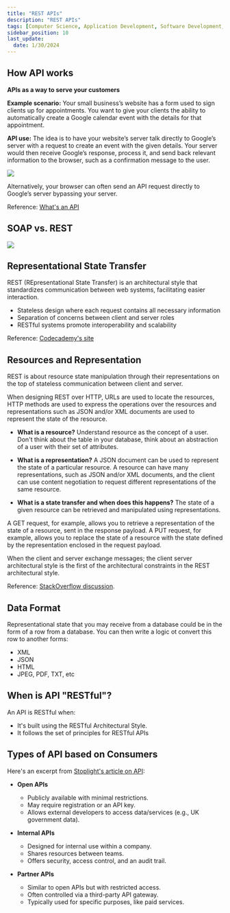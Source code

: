 ```yaml
---
title: "REST APIs"
description: "REST APIs"
tags: [Computer Science, Application Development, Software Development, APIs]
sidebar_position: 10
last_update:
  date: 1/30/2024
---
```




## How API works

**APIs as a way to serve your customers**

**Example scenario:** Your small business’s website has a form used to sign clients up for appointments. You want to give your clients the ability to automatically create a Google calendar event with the details for that appointment.

**API use:** The idea is to have your website’s server talk directly to Google’s server with a request to create an event with the given details. Your server would then receive Google’s response, process it, and send back relevant information to the browser, such as a confirmation message to the user.

<div class='img-center'>

![](/img/docs/acme-how-api-works.png) 

</div>

Alternatively, your browser can often send an API request directly to Google’s server bypassing your server.

Reference: [What's an API](https://www.freecodecamp.org/news/what-is-an-api-in-english-please-b880a3214a82/)


## SOAP vs. REST 

<div class='img-center'>

![](/img/docs/acme-soap-vs.rest.png)

</div>


## Representational State Transfer

REST (REpresentational State Transfer) is an architectural style that standardizes communication between web systems, facilitating easier interaction.

- Stateless design where each request contains all necessary information
- Separation of concerns between client and server roles
- RESTful systems promote interoperability and scalability

Reference: [Codecademy's site](https://searchapparchitecture.techtarget.com/definition/REST-REpresentational-State-Transfer)

## Resources and Representation

REST is about resource state manipulation through their representations on the top of stateless communication between client and server.

When designing REST over HTTP, URLs are used to locate the resources, HTTP methods are used to express the operations over the resources and representations such as JSON and/or XML documents are used to represent the state of the resource.

- **What is a resource?**
    Understand resource as the concept of a user. Don't think about the table in your database, think about an abstraction of a user with their set of attributes.

- **What is a representation?**
    A JSON document can be used to represent the state of a particular resource. A resource can have many representations, such as JSON and/or XML documents, and the client can use content negotiation to request different representations of the same resource.

- **What is a state transfer and when does this happens?**
    The state of a given resource can be retrieved and manipulated using representations.

A GET request, for example, allows you to retrieve a representation of the state of a resource, sent in the response payload. A PUT request, for example, allows you to replace the state of a resource with the state defined by the representation enclosed in the request payload.

When the client and server exchange messages; the client server architectural style is the first of the architectural constraints in the REST architectural style.

Reference: [StackOverflow discussion](https://stackoverflow.com/questions/48116321/what-is-representation-state-and-transfer-in-representational-state-trans).


## Data Format

Representational state that you may receive from a database could be in the form of a row from a database. You can then write a logic ot convert this row to another forms:

- XML
- JSON
- HTML
- JPEG, PDF, TXT, etc


## When is API "RESTful"?

An API is RESTful when:

- It's built using the RESTful Architectural Style.
- It follows the set of principles for RESTful APIs


## Types of API based on Consumers

Here's an excerpt from [Stoplight's article on API](https://stoplight.io/api-types/):

- **Open APIs**  
  - Publicly available with minimal restrictions.  
  - May require registration or an API key.  
  - Allows external developers to access data/services (e.g., UK government data).

- **Internal APIs**  
  - Designed for internal use within a company.  
  - Shares resources between teams.  
  - Offers security, access control, and an audit trail.

- **Partner APIs**  
  - Similar to open APIs but with restricted access.  
  - Often controlled via a third-party API gateway.  
  - Typically used for specific purposes, like paid services.  
